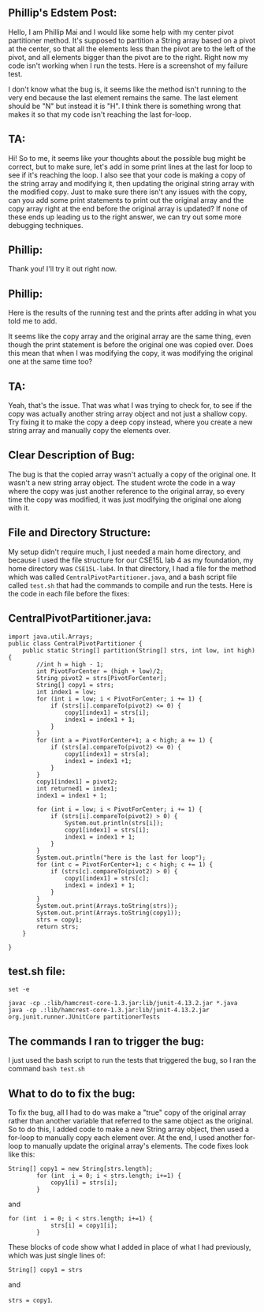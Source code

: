 ## Phillip's Edstem Post:
Hello, I am Phillip Mai and I would like some help with my center pivot partitioner method. It's supposed to partition a String array based on a pivot at the center, so that all the elements less than the pivot are to the left of the pivot, and all elements bigger than the pivot are to the right. Right now my code isn't working when I run the tests. Here is a screenshot of my failure test.

I don't know what the bug is, it seems like the method isn't running to the very end because the last element remains the same. The last element should be "N" but instead it is "H". I think there is something wrong that makes it so that my code isn't reaching the last for-loop.

## TA: 
Hi! So to me, it seems like your thoughts about the possible bug might be correct, but to make sure, let's add in some print lines at the last for loop to see if it's reaching the loop. I also see that your code is making a copy of the string array and modifying it, then updating the original string array with the modified copy. Just to make sure there isn't any issues with the copy, can you add some print statements to print out the original array and the copy array right at the end before the original array is updated? If none of these ends up leading us to the right answer, we can try out some more debugging techniques. 

## Phillip: 
Thank you! I'll try it out right now. 

## Phillip: 
Here is the results of the running test and the prints after adding in what you told me to add. 

It seems like the copy array and the original array are the same thing, even though the print statement is before the original one was copied over. Does this mean that when I was modifying the copy, it was modifying the original one at the same time too?

## TA: 
Yeah, that's the issue. That was what I was trying to check for, to see if the copy was actually another string array object and not just a shallow copy. Try fixing it to make the copy a deep copy instead, where you create a new string array and manually copy the elements over. 

## Clear Description of Bug:
The bug is that the copied array wasn't actually a copy of the original one. It wasn't a new string array object. The student wrote the code in a way where the copy was just another reference to the original array, so every time the copy was modified, it was just modifying the original one along with it. 

## File and Directory Structure:
My setup didn't require much, I just needed a main home directory, and because I used the file structure for our CSE15L lab 4 as my foundation, my home directory was `CSE15L-lab4`. In that directory, I had a file for the method which was called `CentralPivotPartitioner.java`, and a bash script file called `test.sh` that had the commands to compile and run the tests. 
Here is the code in each file before the fixes:  

## CentralPivotPartitioner.java:  
```
import java.util.Arrays;
public class CentralPivotPartitioner {
	public static String[] partition(String[] strs, int low, int high) {
		//int h = high - 1;
		int PivotForCenter = (high + low)/2; 
		String pivot2 = strs[PivotForCenter];
		String[] copy1 = strs;
		int index1 = low;
		for (int i = low; i < PivotForCenter; i += 1) {
			if (strs[i].compareTo(pivot2) <= 0) {
				copy1[index1] = strs[i];
				index1 = index1 + 1;
			}
		}
		for (int a = PivotForCenter+1; a < high; a += 1) {
			if (strs[a].compareTo(pivot2) <= 0) {
				copy1[index1] = strs[a];
				index1 = index1 +1;
			}
		}
		copy1[index1] = pivot2;
		int returned1 = index1;
		index1 = index1 + 1;
		
		for (int i = low; i < PivotForCenter; i += 1) {
			if (strs[i].compareTo(pivot2) > 0) {
				System.out.println(strs[i]);
				copy1[index1] = strs[i];
				index1 = index1 + 1;
			}
		}
		System.out.println("here is the last for loop");
		for (int c = PivotForCenter+1; c < high; c += 1) {
			if (strs[c].compareTo(pivot2) > 0) {
				copy1[index1] = strs[c];
				index1 = index1 + 1;
			}
		}
		System.out.print(Arrays.toString(strs));
		System.out.print(Arrays.toString(copy1));
		strs = copy1;
		return strs;
	}

}
```
## test.sh file:
```
set -e

javac -cp .:lib/hamcrest-core-1.3.jar:lib/junit-4.13.2.jar *.java
java -cp .:lib/hamcrest-core-1.3.jar:lib/junit-4.13.2.jar org.junit.runner.JUnitCore partitionerTests
```
## The commands I ran to trigger the bug:
I just used the bash script to run the tests that triggered the bug, so I ran the command `bash test.sh`

## What to do to fix the bug:
To fix the bug, all I had to do was make a "true" copy of the original array rather than another variable that referred to the same object as the original. So to do this, I added code to make a new String array object, then used a for-loop to manually copy each element over. At the end, I used another for-loop to manually update the original array's elements. 
The code fixes look like this:  
```
String[] copy1 = new String[strs.length];  
		for (int  i = 0; i < strs.length; i+=1) {
			copy1[i] = strs[i];
		}
```
and 
```
for (int  i = 0; i < strs.length; i+=1) {
			strs[i] = copy1[i];
		}
```
These blocks of code show what I added in place of what I had previously, which was just single lines of: 

`String[] copy1 = strs` 

and 

`strs = copy1`.
